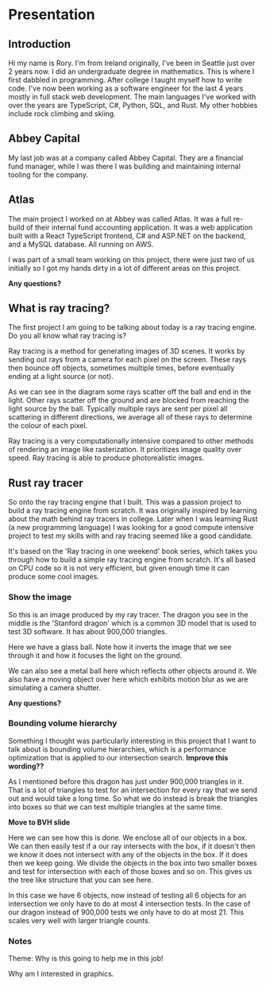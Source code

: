 # Presentation

## Introduction
Hi my name is Rory. I'm from Ireland originally, I've been in Seattle just over
2 years now. I did an undergraduate degree in mathematics. This is where I first
dabbled in programming. After college I taught myself how to write code. I've
now been working as a software engineer for the last 4 years mostly in full
stack web development. The main languages I've worked with over the years are
TypeScript, C#, Python, SQL, and Rust. My other hobbies include rock climbing
and skiing.

## Abbey Capital
My last job was at a company called Abbey Capital. They are a financial fund
manager, while I was there I was building and maintaining internal tooling for
the company.

## Atlas
The main project I worked on at Abbey was called Atlas. It was a full re-build
of their internal fund accounting application. It was a web application built
with a React TypeScript frontend, C# and ASP.NET on the backend, and a MySQL
database. All running on AWS.

I was part of a small team working on this project, there were just two of us
initially so I got my hands dirty in a lot of different areas on this project.

**Any questions?**

## What is ray tracing?
The first project I am going to be talking about today is a ray tracing engine.
Do you all know what ray tracing is?

Ray tracing is a method for generating images of 3D scenes. It works by sending
out rays from a camera for each pixel on the screen. These rays then bounce off
objects, sometimes multiple times, before eventually ending at a light source
(or not).

As we can see in the diagram some rays scatter off the ball and end in the
light. Other rays scatter off the ground and are blocked from reaching the light
source by the ball. Typically multiple rays are sent per pixel all scattering in
different directions, we average all of these rays to determine  the colour of
each pixel.

Ray tracing is a very computationally intensive compared to other methods of
rendering an image like rasterization. It prioritizes image quality over speed.
Ray tracing is able to produce photorealistic images.

## Rust ray tracer
So onto the ray tracing engine that I built. This was a passion project to build
a ray tracing engine from scratch. It was originally inspired by learning about
the math behind ray tracers in college. Later when I was learning Rust (a new
programming language) I was looking for a good compute intensive project to test
my skills with and ray tracing seemed like a good candidate.

It's based on the 'Ray tracing in one weekend' book series, which takes you
through how to build a simple ray tracing engine from scratch. It's all based on
CPU code so it is not very efficient, but given enough time it can produce some
cool images.

### Show the image
So this is an image produced by my ray tracer. The dragon you see in the middle
is the 'Stanford dragon' which is a common 3D model that is used to test 3D
software. It has about 900,000 triangles.

Here we have a glass ball. Note how it inverts the image that we see through it
and how it focuses the light on the ground.

We can also see a metal ball here which reflects other objects around it. We
also have a moving object over here which exhibits motion blur as we are
simulating a camera shutter.

**Any questions?**

### Bounding volume hierarchy
Something I thought was particularly interesting in this project that I want to
talk about is bounding volume hierarchies, which is a performance optimization
that is applied to our intersection search. **Improve this wording??**

As I mentioned before this dragon has just under 900,000 triangles in it. That
is a lot of triangles to test for an intersection for every ray that we send out
and would take a long time. So what we do instead is break the triangles into
boxes so that we can test multiple triangles at the same time.

**Move to BVH slide**

Here we can see how this is done. We enclose all of our objects in a box. We can
then easily test if a our ray intersects with the box, if it doesn't then we
know it does not intersect with any of the objects in the box. If it does then
we keep going. We divide the objects in the box into two smaller boxes and test
for intersection with each of those boxes and so on. This gives us the tree like
structure that you can see here.

In this case we have 6 objects, now instead of testing all 6 objects for an
intersection we only have to do at most 4 intersection tests. In the case of our
dragon instead of 900,000 tests we only have to do at most 21. This scales very
well with larger triangle counts.


### Notes
Theme: Why is this going to help me in this job!

Why am I interested in graphics.

